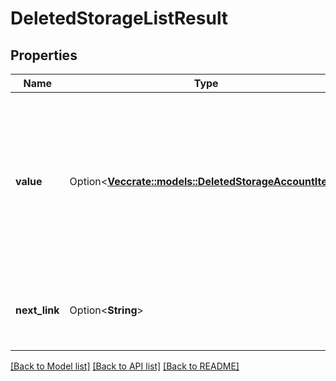 # DeletedStorageListResult

## Properties

Name | Type | Description | Notes
------------ | ------------- | ------------- | -------------
**value** | Option<[**Vec<crate::models::DeletedStorageAccountItem>**](DeletedStorageAccountItem.md)> | A response message containing a list of the deleted storage accounts in the vault along with a link to the next page of deleted storage accounts | [optional][readonly]
**next_link** | Option<**String**> | The URL to get the next set of deleted storage accounts. | [optional][readonly]

[[Back to Model list]](../README.md#documentation-for-models) [[Back to API list]](../README.md#documentation-for-api-endpoints) [[Back to README]](../README.md)


